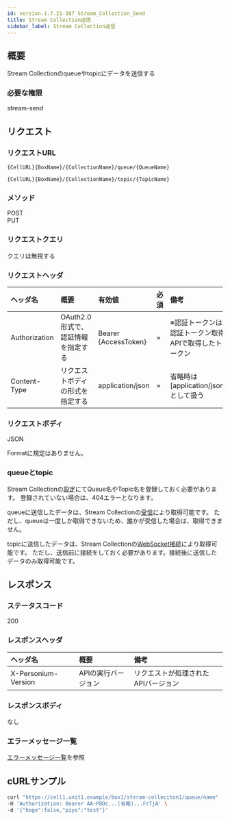 ```yaml
---
id: version-1.7.21-387_Stream_Collection_Send
title: Stream Collection送信
sidebar_label: Stream Collection送信
---
```

## 概要
Stream Collectionのqueueやtopicにデータを送信する

### 必要な権限
stream-send

## リクエスト
### リクエストURL
```
{CellURL}{BoxName}/{CollectionName}/queue/{QueueName}
```
```
{CellURL}{BoxName}/{CollectionName}/topic/{TopicName}
```

### メソッド
POST<br>
PUT

### リクエストクエリ
クエリは無視する

### リクエストヘッダ

|ヘッダ名|概要|有効値|必須|備考|
|:--|:--|:--|:--|:--|
|Authorization|OAuth2.0形式で、認証情報を指定する|Bearer {AccessToken}|×|※認証トークンは認証トークン取得APIで取得したトークン|
|Content-Type|リクエストボディの形式を指定する|application/json|×|省略時は[application/json]として扱う|

### リクエストボディ
JSON

Formatに規定はありません。

### queueとtopic
Stream Collectionの[設定](386_Configure_Stream_Collection.md)にてQueue名やTopic名を登録しておく必要があります。
登録されていない場合は、404エラーとなります。

queueに送信したデータは、Stream Collectionの[受信](388_Stream_Collection_Receive.md)により取得可能です。
ただし、queueは一度しか取得できないため、誰かが受信した場合は、取得できません。

topicに送信したデータは、Stream Collectionの[WebSocket接続](389_Stream_Collection_Connect.md)により取得可能です。
ただし、送信前に接続をしておく必要があります。接続後に送信したデータのみ取得可能です。

## レスポンス
### ステータスコード
200

### レスポンスヘッダ

|ヘッダ名|概要|備考|
|:--|:--|:--|
|X-Personium-Version|APIの実行バージョン|リクエストが処理されたAPIバージョン|

### レスポンスボディ
なし

### エラーメッセージ一覧
[エラーメッセージ一覧](004_Error_Messages.md)を参照

## cURLサンプル
```sh
curl "https://cell1.unit1.example/box1/steram-colleciton1/queue/name" -X POST -i \
-H 'Authorization: Bearer AA~PBDc...(省略)...FrTjA' \
-d '{"hoge":false,"piyo":"test"}'
```
